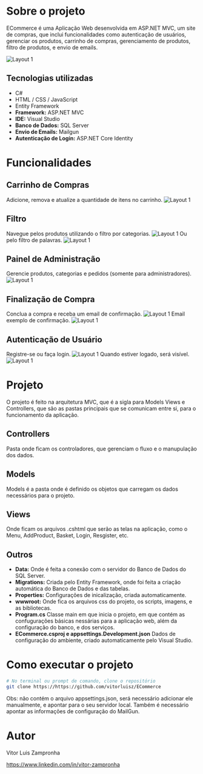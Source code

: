 # Sobre o projeto

ECommerce é uma Aplicação Web desenvolvida em ASP.NET MVC, um site de compras, que inclui funcionalidades como autenticação de usuários, gerenciar os produtos, carrinho de compras, gerenciamento de produtos, filtro de produtos, e envio de emails.

![Layout 1](https://raw.githubusercontent.com/vitorluisz/ECommerce/master/ECommerce/wwwroot/img/Screenshot_132.png)

## Tecnologias utilizadas
- C#
- HTML / CSS / JavaScript
- Entity Framework
- **Framework:** ASP.NET MVC
- **IDE:** Visual Studio
- **Banco de Dados:** SQL Server
- **Envio de Emails:** Mailgun
- **Autenticação de Login:** ASP.NET Core Identity

# Funcionalidades

## Carrinho de Compras
Adicione, remova e atualize a quantidade de itens no carrinho.
![Layout 1](https://raw.githubusercontent.com/vitorluisz/ECommerce/master/ECommerce/wwwroot/img/Screenshot_134.png)

## Filtro
Navegue pelos produtos utilizando o filtro por categorias.
![Layout 1](https://raw.githubusercontent.com/vitorluisz/ECommerce/master/ECommerce/wwwroot/img/Screenshot_136.png)
Ou pelo filtro de palavras.
![Layout 1](https://raw.githubusercontent.com/vitorluisz/ECommerce/master/ECommerce/wwwroot/img/Screenshot_137.png)

## Painel de Administração
Gerencie produtos, categorias e pedidos (somente para administradores).
![Layout 1](https://raw.githubusercontent.com/vitorluisz/ECommerce/master/ECommerce/wwwroot/img/Screenshot_138.png)

## Finalização de Compra
Conclua a compra e receba um email de confirmação.
![Layout 1](https://raw.githubusercontent.com/vitorluisz/ECommerce/master/ECommerce/wwwroot/img/Screenshot_140.png)
Email exemplo de confirmação.
![Layout 1](https://raw.githubusercontent.com/vitorluisz/ECommerce/master/ECommerce/wwwroot/img/Screenshot_135.png)

## Autenticação de Usuário
Registre-se ou faça login.
![Layout 1](https://raw.githubusercontent.com/vitorluisz/ECommerce/master/ECommerce/wwwroot/img/Screenshot_139.png)
Quando estiver logado, será visível.
![Layout 1](https://raw.githubusercontent.com/vitorluisz/ECommerce/master/ECommerce/wwwroot/img/Screenshot_141.png)

# Projeto
O projeto é feito na arquitetura MVC, que é a sigla para Models Views e Controllers, que são as pastas principais que se comunicam entre si, para o funcionamento da aplicação.
## Controllers
Pasta onde ficam os controladores, que gerenciam o fluxo e o manupulação dos dados.
## Models
Models é a pasta onde é definido os objetos que carregam os dados necessários para o projeto.
## Views
Onde ficam os arquivos .cshtml que serão as telas na aplicação, como o Menu, AddProduct, Basket, Login, Resgister, etc.
## Outros
- **Data:** Onde é feita a conexão com o servidor do Banco de Dados do SQL Server.
- **Migrations:** Criada pelo Entity Framework, onde foi feita a criação automática do Banco de Dados e das tabelas.
- **Properties:** Configurações de inicalização, criada automaticamente.
- **wwwroot:** Onde fica os arquivos css do projeto, os scripts, imagens, e as bibliotecas.
- **Program.cs** Classe main em que inicia o projeto, em que contém as confugurações básicas nessárias para a aplicação web, além da configuração do banco, e dos serviços.
- **ECommerce.csproj e appsettings.Development.json** Dados de configuração do ambiente, criado automaticamente pelo Visual Studio.

# Como executar o projeto
```bash
# No terminal ou prompt de comando, clone o repositório
git clone https://https://github.com/vitorluisz/ECommerce
```
Obs: não contém o arquivo appsettings.json, será necessário adicionar ele manualmente, e apontar para o seu servidor local. Também é necessário apontar as informações de configuração do MailGun.

# Autor

Vitor Luis Zampronha

https://www.linkedin.com/in/vitor-zampronha
